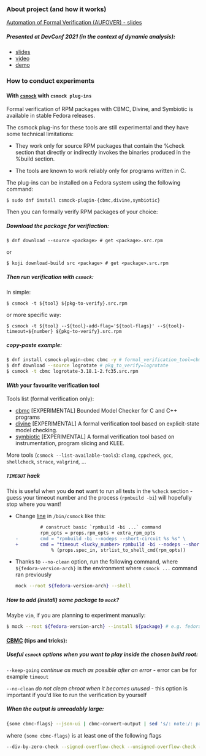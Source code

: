 ### About project (and how it works)

[Automation of Formal Verification (AUFOVER) - slides](https://kdudka.fedorapeople.org/kdudka-aufover-211111.pdf)

##### Presented at DevConf 2021 (in the context of dynamic analysis):

* [slides](https://kdudka.fedorapeople.org/kdudka-devconf-21.pdf)
* [video](https://www.youtube.com/watch?v=FjV84hbD1GY)
* [demo](https://github.com/csutils/cswrap/wiki/csexec)

### How to conduct experiments

#### With [`csmock`](https://github.com/csutils/csmock) with `csmock plug-ins`
Formal verification of RPM packages with CBMC, Divine, and Symbiotic is available in stable Fedora releases.

The csmock plug-ins for these tools are still experimental and they have
some technical limitations:

- They work only for source RPM packages that contain the %check section
  that directly or indirectly invokes the binaries produced in the %build
  section.

- The tools are known to work reliably only for programs written in C.

The plug-ins can be installed on a Fedora system using the following command:

    $ sudo dnf install csmock-plugin-{cbmc,divine,symbiotic}

Then you can formally verify RPM packages of your choice:

##### Download the package for verifiaction:

    $ dnf download --source <package> # get <package>.src.rpm
or

    $ koji download-build src <package> # get <package>.src.rpm  
##### Then run verification with `csmock`:
In simple:
    
    $ csmock -t ${tool} ${pkg-to-verify}.src.rpm
or more specific way:

    $ csmock -t ${tool} --${tool}-add-flag='${tool-flags}' --${tool}-timeout=${number} ${pkg-to-verify}.src.rpm
##### copy-paste example:
```bash
$ dnf install csmock-plugin-cbmc cbmc -y # formal_verification_tool=cbmc
$ dnf download --source logrotate # pkg_to_verify=logrotate
$ csmock -t cbmc logrotate-3.18.1-2.fc35.src.rpm
```
#### *With* your favourite verification tool

Tools list (formal verification only):

* [cbmc](https://github.com/diffblue/cbmc)           [EXPERIMENTAL] Bounded Model Checker for C and C++ programs
* [divine](https://divine.fi.muni.cz/)               [EXPERIMENTAL] A formal verification tool based on explicit-state model checking.
* [symbiotic](http://staticafi.github.io/symbiotic/) [EXPERIMENTAL] A formal verification tool based on instrumentation, program slicing and KLEE.

More tools (`csmock --list-available-tools`): `clang`, `cppcheck`, `gcc`, `shellcheck`, `strace`, `valgrind`, ...

##### `TIMEOUT` hack

This is useful when you __do not__ want to run all tests in the `%check` section - guess your timeout number and the process (`rpmbuild -bi`) will hopefully stop where you want!

* Change [line](https://github.com/csutils/csmock/blob/main/py/csmock#L283) in `/bin/csmock` like this:
  ```diff
           # construct basic `rpmbuild -bi ...` command
           rpm_opts = props.rpm_opts + extra_rpm_opts
  -        cmd = "rpmbuild -bi --nodeps --short-circuit %s %s" \
  +        cmd = "timeout <lucky_number> rpmbuild -bi --nodeps --short-circuit %s %s" \
               % (props.spec_in, strlist_to_shell_cmd(rpm_opts))
  ```

* Thanks to `--no-clean` option, run the following command, where `${fedora-version-arch}` is the environment where `csmock ...` command ran previously
  ```bash
  mock --root ${fedora-version-arch} --shell
  ```

##### How to add (install) some package to `mock`?
Maybe `vim`, if you are planning to experiment manually:
```bash
$ mock --root ${fedora-version-arch} --install ${package} # e.g. fedora-version-arch = fedora-34-x86_64, package = vim
```

#### [CBMC](https://src.fedoraproject.org/rpms/cbmc) (tips and tricks):

##### Useful `csmock` options when you want to play inside the chosen build root:

`--keep-going` *continue as much as possible after an error* - error can be for example `timeout`

`--no-clean` *do not clean chroot when it becomes unused* - this option is important if you'd like to run the verification by yourself

##### When the output is unreadably large:

```bash
{some cbmc-flags} --json-ui | cbmc-convert-output | sed 's/: note:/: path:/g' | csgrep --prune 1
```
where `{some cbmc-flags}` is at least one of the following flags
```bash
--div-by-zero-check --signed-overflow-check --unsigned-overflow-check --pointer-overflow-check --conversion-check --undefined-shift-check --float-overflow-check --nan-check --memory-leak-check --pointer-check
```
